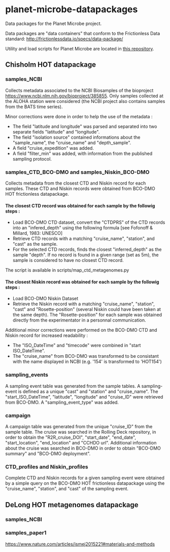 # planet-microbe-datapackages
Data packages for the Planet Microbe project.

Data packages are "data containers" that conform to the Frictionless Data standard:
http://frictionlessdata.io/specs/data-package/

Utility and load scripts for Planet Microbe are located in [this repository](https://github.com/hurwitzlab/pm-schemas).

## Chisholm HOT datapackage

### samples_NCBI
Collects metadata associated to the NCBI Biosamples of the bioproject https://www.ncbi.nlm.nih.gov/bioproject/385855. Only samples collected at the ALOHA station were considered (the NCBI project also contains samples from the BATS time series).

Minor corrections were done in order to help the use of the metadata :
  - The field "latitude and longitude" was parsed and separated into two separate fields "latitude" and "longitude".
  - The field "isolation source" contained informations about the "sample_name", the "cruise_name" and "depth_sample".
  - A field "cruise_expedition" was added.
  - A field "filter_min" was added, with information from the published sampling protocol.
  
### samples_CTD_BCO-DMO and samples_Niskin_BCO-DMO
Collects metadata from the closest CTD and Niskin record for each samples. These CTD and Niskin records were obtained from BCO-DMO HOT frictionless datapackage.

#### The closest CTD record was obtained for each sample by the followig steps :
  - Load BCO-DMO CTD dataset, convert the "CTDPRS" of the CTD records into an "infered_depth" using the following formula  [see Fofonoff & Millard, 1983: UNESCO]
  - Retrieve CTD records with a matching "cruise_name", "station", and "cast" as the sample.
  - For the selected CTD records, finds the closest "inferred_depth" as the sample "depth". If no record is found in a given range (set as 5m), the sample is considered to have no closest CTD record.

The script is available in scripts/map_ctd_metagenomes.py

#### The closest Niskin record was obtained for each sample by the followig steps :
  - Load BCO-DMO Niskin Dataset
  - Retrieve the Niskin record with a matching "cruise_name", "station", "cast" and "Rosette-position" (several Niskin could have been taken at the same depth). The "Rosette-position" for each sample was obtained directly from the experimentator in a personnal communication.

Additional minor corrections were performed on the BCO-DMO CTD and Niskin record for increased readability :
  - The "ISO_DateTime" and "timecode" were combined in "start ISO_DateTime".
  - The "cruise_name" from BCO-DMO was transformed to be consistant with the name displayed in NCBI (e.g. '154' is transformed to 'HOT154')

### sampling_events
A sampling event table was generated from the sample tables. A sampling-event is defined as a unique "cast" and "station" and "cruise_name". The "start_ISO_DateTime", "latitude", "longitude" and "cruise_ID" were retrieved from BCO-DMO.
A "sampling_event_type" was added.

### campaign
A campaign table was generated from the unique "cruise_ID" from the sample table. The cruise was searched in the Rolling Deck repository, in order to obtain the "R2R_cruise_DOI", "start_date", "end_date", "start_location", "end_location" and "CCHDO url".
Additional information about the cruise was searched in BCO-DMO in order to obtain "BCO-DMO summary" and "BCO-DMO deployment".

### CTD_profiles and Niskin_profiles
Complete CTD and Niskin records for a given sampling event were obtained by a simple query on the BCO-DMO HOT frictionless datapackage using the "cruise_name", "station", and "cast" of the sampling event.


## DeLong HOT metagenomes datapackage

### samples_NCBI

### samples_paper1
https://www.nature.com/articles/ismej2015221#materials-and-methods
